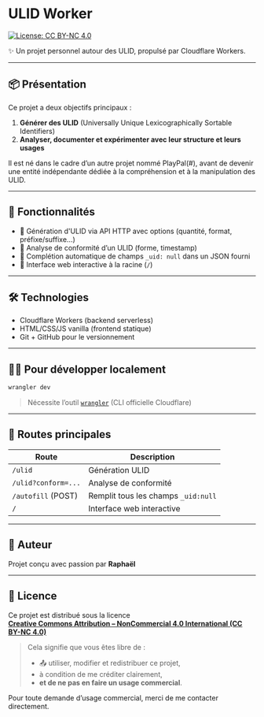 # ULID Worker

[![License: CC BY-NC 4.0](https://img.shields.io/badge/License-CC%20BY--NC%204.0-lightgrey.svg)](https://creativecommons.org/licenses/by-nc/4.0/)

✨ Un projet personnel autour des ULID, propulsé par Cloudflare Workers.

---

## 📦 Présentation

Ce projet a deux objectifs principaux :

1. **Générer des ULID** (Universally Unique Lexicographically Sortable Identifiers)
2. **Analyser, documenter et expérimenter avec leur structure et leurs usages**

Il est né dans le cadre d’un autre projet nommé PlayPal(#), avant de devenir une entité indépendante dédiée à la compréhension et à la manipulation des ULID.

---

## 🚀 Fonctionnalités

- 🎲 Génération d'ULID via API HTTP avec options (quantité, format, préfixe/suffixe…)
- 🧪 Analyse de conformité d’un ULID (forme, timestamp)
- 🧬 Complétion automatique de champs `_uid: null` dans un JSON fourni
- 🧰 Interface web interactive à la racine (`/`)

---

## 🛠️ Technologies

- Cloudflare Workers (backend serverless)
- HTML/CSS/JS vanilla (frontend statique)
- Git + GitHub pour le versionnement

---

## 🧑‍💻 Pour développer localement

```bash
wrangler dev
```

> Nécessite l’outil [`wrangler`](https://developers.cloudflare.com/workers/wrangler/) (CLI officielle Cloudflare)

---

## 🔗 Routes principales

| Route               | Description                              |
|---------------------|------------------------------------------|
| `/ulid`             | Génération ULID                          |
| `/ulid?conform=...` | Analyse de conformité                    |
| `/autofill` (POST)  | Remplit tous les champs `_uid:null`      |
| `/`                 | Interface web interactive                |

---

## 🧠 Auteur

Projet conçu avec passion par **Raphaël**

---

## 📝 Licence

Ce projet est distribué sous la licence  
**[Creative Commons Attribution – NonCommercial 4.0 International (CC BY-NC 4.0)](https://creativecommons.org/licenses/by-nc/4.0/)**

> Cela signifie que vous êtes libre de :
>
> - 📤 utiliser, modifier et redistribuer ce projet,
> - à condition de me créditer clairement,
> - **et de ne pas en faire un usage commercial**.

Pour toute demande d’usage commercial, merci de me contacter directement.

